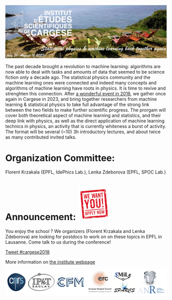![program](cargese2023.jpg)

The past decade brought a revolution to machine learning: algorithms are now able to deal with tasks and amounts of data that seemed to be science fiction only a decade ago. The statistical physics community and the machine learning ones were connected and indeed many concepts and algorithms of machine learning have roots in physics. It is time to revive and strenghten this connection. After [a wonderful event in 2018](https://krzakala.github.io/cargese.io/), we gather once again in Cargese in 2023, and bring together researchers from machine learning & statistical physics to take full advantage of the strong link between the two fields to make further scientific progress.  The prorgam will cover both theoretical aspect of machine learning and statistics, and their deep link with physics, as well as the direct application of machine learning technics in physics, an activity that is currently whiteness a burst of activity. The format will be several (~10) 3h introductory lectures, and about twice as many contributed invited talks.


# Organization Committee:
Florent Krzakala (EPFL, IdePhics Lab.), Lenka Zdeborova (EPFL, SPOC Lab.)

#  Announcement: <img src="wewant.jpg" alt="drawing" width="100"/>
You enjoy the school ? We organizers (Florent Krzakala and Lenka Zdeborova) are looking for postdocs to work on on these topics in EPFL in Lausanne. Come talk to us during the conference!

          
<a href="https://twitter.com/intent/tweet?button_hashtag=cargese2018&ref_src=twsrc%5Etfw" class="twitter-hashtag-button" data-show-count="false">Tweet #cargese2018</a><script async src="https://platform.twitter.com/widgets.js" charset="utf-8"></script>

More information on [the institute webpage](http://www.iesc.univ-corse.fr/index.php?id=1&L=1)

![logo](logo.jpg)
